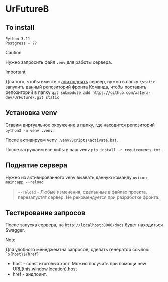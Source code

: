 # UrFutureB

## To install
```
Python 3.11
Postgress - ??
```

> [!CAUTION]
> Нужно запросить файл `.env` для работы сервера.

> [!IMPORTANT]
> Для того, чтобы вместе с [апи поднять](#%D0%BF%D0%BE%D0%B4%D0%BD%D1%8F%D1%82%D0%B8%D0%B5-%D1%81%D0%B5%D1%80%D0%B2%D0%B5%D1%80%D0%B0) сервер, нужно в папку `\static` запулить данный [репозиторий](https://github.com/xa1era-dev/UrFutureF) фронта
> Команда, чтобы поставить репозиторий в папку `git submodule add https://github.com/xa1era-dev/UrFutureF.git static`

## Установка venv
  Ставим виртуальное окружение в папку, где находится репозиторий `python3 -m venv .venv`.
  
  После активируем venv `.venv\Scripts\activate.bat`.
  
  После загружаем все либы в наш venv `pip install -r requirements.txt`.


## Поднятие сервера
 Нужно из активированного venv вызвать данную команду `uvicorn main:app --reload`

 > `--reload` - Любые изменения, сделанные в файлах проекта, перезапустят сервер. Не рекомендуется при разработке фронта.

 ## Тестирование запросов
После запуска сервера, на `http://localhost:8000/docs` будет находиться Swagger.



> [!NOTE]
> Для удобного менеджемтна запросов, сделать генератор ссылок:
> ``` `${host}${href}` ``` 
> - host - const итоговый хост. Можно получить при помощи new URL(this.window.location).host
> - href - эндпоинт.
